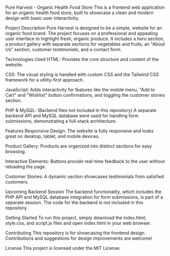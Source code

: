 Pure Harvest - Organic Health Food Store
This is a frontend web application for an organic health food store, built to showcase a clean and modern design with basic user interactivity.

Project Description
Pure Harvest is designed to be a simple,  website for an organic food brand. The project focuses on a professional and appealing user interface to highlight fresh, organic produce. It includes a hero section, a product gallery with separate sections for vegetables and fruits, an "About Us" section, customer testimonials, and a contact form.

Technologies Used
HTML: Provides the core structure and content of the website.

CSS: The visual styling is handled with custom CSS and the Tailwind CSS framework for a utility-first approach.

JavaScript: Adds interactivity for features like the mobile menu, "Add to Cart" and "Wishlist" button confirmations, and toggling the customer stories section.

PHP & MySQL: (Backend files not included in this repository) A separate backend API and MySQL database were used for handling form submissions, demonstrating a full-stack architecture.

Features
Responsive Design: The website is fully responsive and looks great on desktop, tablet, and mobile devices.

Product Gallery: Products are organized into distinct sections for easy browsing.

Interactive Elements: Buttons provide real-time feedback to the user without reloading the page.

Customer Stories: A dynamic section showcases testimonials from satisfied customers.

Upcoming Backend Session
The backend functionality, which includes the PHP API and MySQL database integration for form submissions, is part of a separate session. The code for the backend is not included in this repository.

Getting Started
To run this project, simply download the index.html, style.css, and script.js files and open index.html in your web browser.

Contributing
This repository is for showcasing the frontend design. Contributions and suggestions for design improvements are welcome!

License
This project is licensed under the MIT License.
